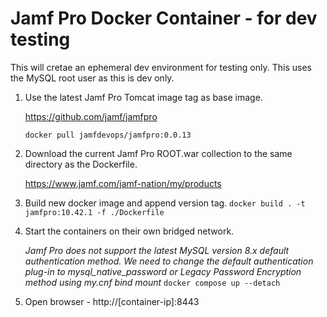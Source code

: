 # Jamf Pro Docker Container - for dev testing

This will cretae an ephemeral dev environment for testing only. This uses the MySQL root user as this is dev only.

1. Use the latest Jamf Pro Tomcat image tag as base image. 

	https://github.com/jamf/jamfpro

	`docker pull jamfdevops/jamfpro:0.0.13`

2. Download the current Jamf Pro ROOT.war collection to the same directory as the Dockerfile.

	https://www.jamf.com/jamf-nation/my/products

3. Build new docker image and append version tag.
		```
		docker build . -t jamfpro:10.42.1 -f ./Dockerfile
		```
4. Start the containers on their own bridged network. 

	*Jamf Pro does not support the latest MySQL version 8.x default authentication method. We need to change  the default authentication plug-in to mysql_native_password or Legacy Password Encryption method using my.cnf bind mount*
		```
		docker compose up --detach
		```
5. Open browser - http://[container-ip]:8443
